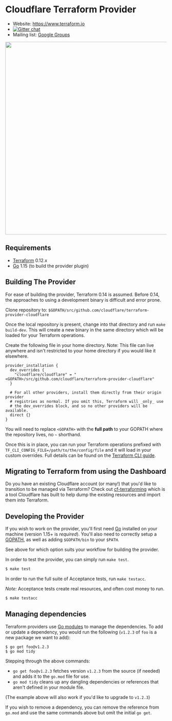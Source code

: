 # Cloudflare Terraform Provider

- Website: https://www.terraform.io
- [![Gitter chat](https://badges.gitter.im/hashicorp-terraform/Lobby.png)](https://gitter.im/hashicorp-terraform/Lobby)
- Mailing list: [Google Groups](http://groups.google.com/group/terraform-tool)

<img src="https://cdn.rawgit.com/hashicorp/terraform-website/master/content/source/assets/images/logo-hashicorp.svg" width="600px">

## Requirements

-	[Terraform](https://www.terraform.io/downloads.html) 0.12.x
-	[Go](https://golang.org/doc/install) 1.15 (to build the provider plugin)

## Building The Provider

For ease of building the provider, Terraform 0.14 is assumed. Before 0.14, the
approaches to using a development binary is difficult and error prone.

Clone repository to: `$GOPATH/src/github.com/cloudflare/terraform-provider-cloudflare`

Once the local repository is present, change into that directory and run `make
build-dev`. This will create a new binary in the same directory which will
be loaded for your Terraform operations.

Create the following file in your home directory. Note: This file can live
anywhere and isn't restricted to your home directory if you would like it
elsewhere.

```
provider_installation {
  dev_overrides {
    "cloudflare/cloudflare" = "<GOPATH>/src/github.com/cloudflare/terraform-provider-cloudflare"
  }

  # For all other providers, install them directly from their origin provider
  # registries as normal. If you omit this, Terraform will _only_ use
  # the dev_overrides block, and so no other providers will be available.
  direct {}
}
```

You will need to replace `<GOPATH>` with the **full path** to your GOPATH where
the repository lives, no `~` shorthand.

Once this is in place, you can run your Terraform operations prefixed with
`TF_CLI_CONFIG_FILE=/path/to/the/config/file` and it will load in your custom
overrides. Full details can be found on the [Terraform CLI guide][tf cli guide].

## Migrating to Terraform from using the Dashboard

Do you have an existing Cloudflare account (or many!) that you'd like to transition
to be managed via Terraform? Check out [cf-terraforming](https://github.com/cloudflare/cf-terraforming)
which is a tool Cloudflare has built to help dump the existing resources and
import them into Terraform.

## Developing the Provider

If you wish to work on the provider, you'll first need [Go](http://www.golang.org)
installed on your machine (version 1.15+ is *required*). You'll also need to
correctly setup a [GOPATH](http://golang.org/doc/code.html#GOPATH), as well
as adding `$GOPATH/bin` to your `$PATH`.

See above for which option suits your workflow for building the provider.

In order to test the provider, you can simply run `make test`.

```sh
$ make test
```

In order to run the full suite of Acceptance tests, run `make testacc`.

*Note:* Acceptance tests create real resources, and often cost money to run.

```sh
$ make testacc
```

## Managing dependencies

Terraform providers use [Go modules][go modules] to manage the
dependencies. To add or update a dependency, you would run the
following (`v1.2.3` of `foo` is a new package we want to add):

```
$ go get foo@v1.2.3
$ go mod tidy
```

Stepping through the above commands:

- `go get foo@v1.2.3` fetches version `v1.2.3` from the source (if
    needed) and adds it to the `go.mod` file for use.
- `go mod tidy` cleans up any dangling dependencies or references that
  aren't defined in your module file.

(The example above will also work if you'd like to upgrade to `v1.2.3`)

If you wish to remove a dependency, you can remove the reference from
`go.mod` and use the same commands above but omit the initial `go get`.

[tf cli guide]: https://www.terraform.io/docs/cli/config/config-file.html#development-overrides-for-provider-developers
[go modules]: https://github.com/golang/go/wiki/Modules]

